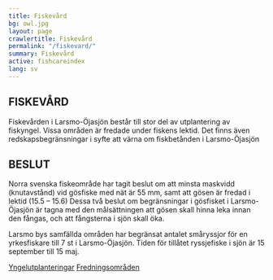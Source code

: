 ```yaml
---
title: Fiskevård
bg: owl.jpg
layout: page
crawlertitle: Fiskevård
permalink: "/fiskevard/"
summary: Fiskevård
active: fishcareindex
lang: sv
---
```

## FISKEVÅRD

Fiskevården i Larsmo-Öjasjön består till stor del av utplantering av fiskyngel. 
Vissa områden är fredade under fiskens lektid. Det finns även redskapsbegränsningar
i syfte att värna om fiskbetånden i Larsmo-Öjasjön


## BESLUT

Norra svenska fiskeområde har tagit beslut om att minsta maskvidd (knutavstånd) vid gösfiske med 
nät är 55 mm, samt att gösen är fredad i lektid (15.5 – 15.6) 
Dessa två beslut om begränsningar i gösfisket i Larsmo-Öjasjön är tagna med den målsättningen att 
gösen skall hinna leka innan den fångas, och att fångsterna i sjön skall öka.

Larsmo bys samfällda områden har begränsat antalet småryssjor för en yrkesfiskare till 7 st i 
Larsmo-Öjasjön.  Tiden för tillåtet ryssjefiske i sjön är 15 september till 15 maj.


[Yngelutplanteringar](yngelutplanteringar)
[Fredningsområden](fredningsomraden)
